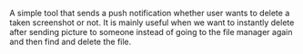 A simple tool that sends a push notification whether user wants to delete a taken screenshot or not. It is mainly useful when we want to instantly delete after sending picture to someone instead of going to the file manager again and then find and delete the file.

